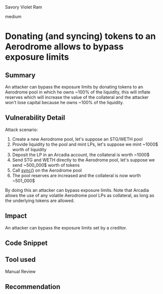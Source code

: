 Savory Violet Ram

medium

# Donating (and syncing) tokens to an Aerodrome allows to bypass exposure limits

## Summary
An attacker can bypass the exposure limits by donating tokens to an Aerodrome pool in which he owns ~100% of the liquidity, this will inflate reserves which will increase the value of the collateral and the attacker won't lose capital because he owns ~100% of the liquidity.

## Vulnerability Detail
Attack scenario:
1. Create a new Aerodrome pool, let's suppose an STG/WETH pool
2. Provide liquidity to the pool and mint LPs, let's suppose we mint ~1000$ worth of liquidity
3. Deposit the LP in an Arcadia account, the collateral is worth ~1000$
4. Send STG and WETH directly to the Aerodrome pool, let's suppose we send ~500_000$ worth of tokens
5. Call [sync()](https://github.com/aerodrome-finance/contracts/blob/main/contracts/Pool.sol#L397-L399) on the Aerodrome pool
6. The pool reserves are increased and the collateral is now worth ~501_000$

By doing this an attacker can bypass exposure limits. Note that Arcadia allows the use of any volatile Aerodrome pool LPs as collateral, as long as the underlying tokens are allowed.

## Impact
An attacker can bypass the exposure limits set by a creditor. 

## Code Snippet

## Tool used

Manual Review

## Recommendation